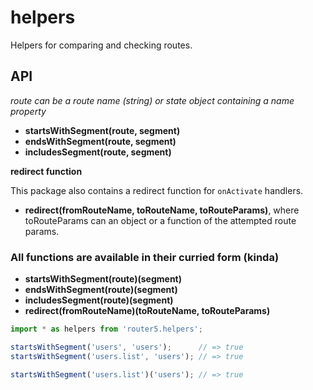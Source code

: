 # helpers

Helpers for comparing and checking routes.


## API

_route can be a route name (string) or state object containing a name property_

- __startsWithSegment(route, segment)__
- __endsWithSegment(route, segment)__
- __includesSegment(route, segment)__

__redirect function__

This package also contains a redirect function for `onActivate` handlers.

- __redirect(fromRouteName, toRouteName, toRouteParams)__, where toRouteParams can an object or a function of the attempted route params.


### All functions are available in their curried form (kinda)

- __startsWithSegment(route)(segment)__
- __endsWithSegment(route)(segment)__
- __includesSegment(route)(segment)__
- __redirect(fromRouteName)(toRouteName, toRouteParams)__

```javascript
import * as helpers from 'router5.helpers';

startsWithSegment('users', 'users');      // => true
startsWithSegment('users.list', 'users'); // => true

startsWithSegment('users.list')('users'); // => true
```
